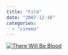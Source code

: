 ```yaml
---
title: "Film"
date: "2007-12-16"
categories: 
  - "cinema"
---
```


[![](images/therewillbeblood_07.jpg "There Will Be Blood")](http://spencerberry.com/?attachment_id=92)
